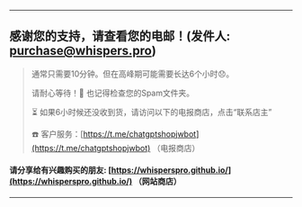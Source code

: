 - - -

## 感谢您的支持，请查看您的电邮！(发件人: purchase@whispers.pro)
> 通常只需要10分钟。但在高峰期可能需要长达6个小时😞。
> 
> 请耐心等待！🙏 也记得检查您的Spam文件夹。
> 
> ⏳ 如果6小时候还没收到货，请访问以下的电报商店，点击“联系店主”
> 
> ☎️ 客户服务：[https://t.me/chatgptshopjwbot](https://t.me/chatgptshopjwbot) （电报商店）

#### 请分享给有兴趣购买的朋友: [https://whisperspro.github.io/](https://whisperspro.github.io/) （网站商店）
- - -
